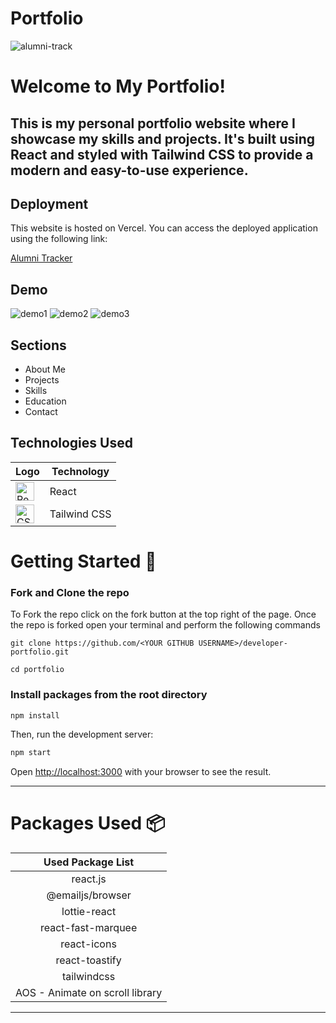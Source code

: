 # Portfolio
![alumni-track](https://socialify.git.ci/aashish649/portfolio/image?language=1&owner=1&name=1&stargazers=1&theme=Light)

# Welcome to My Portfolio!

## This is my personal portfolio website where I showcase my skills and projects. It's built using React and styled with Tailwind CSS to provide a modern and easy-to-use experience.

## Deployment
This website is hosted on Vercel. You can access the deployed application using the following link:

[Alumni Tracker](https://aashishanand.vercel.app/)


## Demo
![demo1](https://github.com/aashish649/portfolio/assets/150827208/66a267c3-bf4c-48a4-ac3f-28874a2247a8.png)
![demo2](https://github.com/aashish649/portfolio/assets/150827208/526b0297-fdb0-490f-96ee-683a1ab29fd3.png)
![demo3](https://github.com/aashish649/portfolio/assets/150827208/79bf77fd-1e67-4240-aacb-0953f7c7af88.png)

## Sections
- About Me
- Projects
- Skills
- Education
- Contact

## Technologies Used

| Logo | Technology |
| --- | --- |
| <img src="https://www.svgrepo.com/show/493719/react-javascript-js-framework-facebook.svg" alt="React Logo" width="30"/> | React |
| <img src="https://www.svgrepo.com/show/374118/tailwind.svg" alt="CSS Logo" width="30"/> | Tailwind CSS |

# Getting Started :dart:

### Fork and Clone the repo

To Fork the repo click on the fork button at the top right of the page. Once the repo is forked open your terminal and perform the following commands

```
git clone https://github.com/<YOUR GITHUB USERNAME>/developer-portfolio.git

cd portfolio
```

### Install packages from the root directory

```bash
npm install
```

Then, run the development server:

```bash
npm start
```

Open [http://localhost:3000](http://localhost:3000) with your browser to see the result.

---
# Packages Used :package:

| Used Package List  |
| :----------------: |
|       react.js      |
|  @emailjs/browser  |
|    lottie-react    |
| react-fast-marquee |
|    react-icons     |
|   react-toastify   |
|    tailwindcss     |
|   AOS - Animate on scroll library |

---
